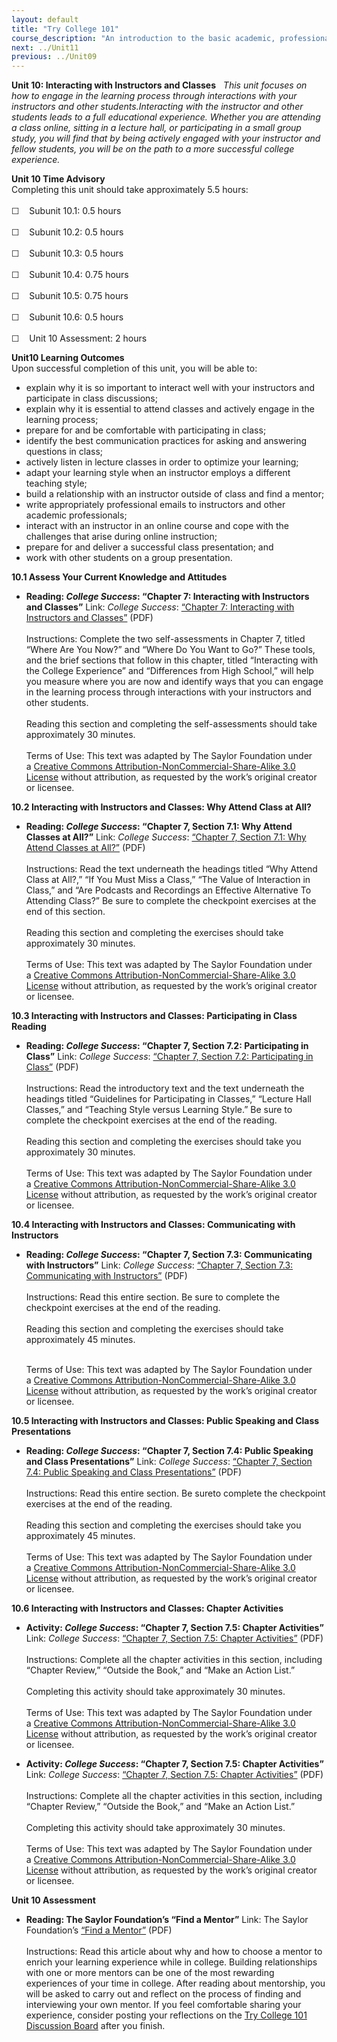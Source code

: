```yaml
---
layout: default
title: "Try College 101"
course_description: "An introduction to the basic academic, professional, and personal skills you will need to be successful in college."
next: ../Unit11
previous: ../Unit09
---
```

**Unit 10: Interacting with Instructors and Classes** <span
id="10"></span> 
*This unit focuses on how to engage in the learning process through
interactions with your instructors and other students.Interacting with
the instructor and other students leads to a full educational
experience. Whether you are attending a class online, sitting in a
lecture hall, or participating in a small group study, you will find
that by being actively engaged with your instructor and fellow students,
you will be on the path to a more successful college experience.*

**Unit 10 Time Advisory**  
Completing this unit should take approximately 5.5 hours:  
    
 ☐    Subunit 10.1: 0.5 hours  
    
 ☐    Subunit 10.2: 0.5 hours  
    
 ☐    Subunit 10.3: 0.5 hours  
    
 ☐    Subunit 10.4: 0.75 hours  
    
 ☐    Subunit 10.5: 0.75 hours  
    
 ☐    Subunit 10.6: 0.5 hours  
    
 ☐    Unit 10 Assessment: 2 hours

**Unit10 Learning Outcomes**  
Upon successful completion of this unit, you will be able to:
-   explain why it is so important to interact well with your
    instructors and participate in class discussions;
-   explain why it is essential to attend classes and actively engage in
    the learning process;
-   prepare for and be comfortable with participating in class;
-   identify the best communication practices for asking and answering
    questions in class;
-   actively listen in lecture classes in order to optimize your
    learning;
-   adapt your learning style when an instructor employs a different
    teaching style;
-   build a relationship with an instructor outside of class and find a
    mentor;
-   write appropriately professional emails to instructors and other
    academic professionals;
-   interact with an instructor in an online course and cope with the
    challenges that arise during online instruction;
-   prepare for and deliver a successful class presentation; and
-   work with other students on a group presentation.

**10.1 Assess Your Current Knowledge and Attitudes** <span
id="10.1"></span> 
-   **Reading: *College Success*: “Chapter 7: Interacting with
    Instructors and Classes”**
    Link: *College Success*: [“Chapter 7: Interacting with Instructors
    and
    Classes”](https://resources.saylor.org/wwwresources/archived/site/wp-content/uploads/2012/11/TC101-CH-4.5.pdf) (PDF)  
        
     Instructions: Complete the two self-assessments in Chapter 7,
    titled “Where Are You Now?” and “Where Do You Want to Go?” These
    tools, and the brief sections that follow in this chapter, titled
    “Interacting with the College Experience” and “Differences from High
    School,” will help you measure where you are now and identify ways
    that you can engage in the learning process through interactions
    with your instructors and other students.  
        
     Reading this section and completing the self-assessments should
    take approximately 30 minutes.  
        
     Terms of Use: This text was adapted by The Saylor Foundation under
    a [Creative Commons Attribution-NonCommercial-Share-Alike 3.0
    License](http://creativecommons.org/licenses/by-nc-sa/3.0/) without
    attribution, as requested by the work’s original creator or
    licensee.

**10.2 Interacting with Instructors and Classes: Why Attend Class at
All?** <span id="10.2"></span> 
-   **Reading: *College Success*: “Chapter 7, Section 7.1: Why Attend
    Classes at All?”**
    Link: *College Success*: [“Chapter 7, Section 7.1: Why Attend
    Classes at All?”](http://www.fau.edu/retention/Documents/) (PDF)  
        
     Instructions: Read the text underneath the headings titled “Why
    Attend Class at All?,” “If You Must Miss a Class,” “The Value of
    Interaction in Class,” and “Are Podcasts and Recordings an Effective
    Alternative To Attending Class?” Be sure to complete the checkpoint
    exercises at the end of this section.  
        
     Reading this section and completing the exercises should take
    approximately 30 minutes.   
        
     Terms of Use: This text was adapted by The Saylor Foundation under
    a [Creative Commons Attribution-NonCommercial-Share-Alike 3.0
    License](http://creativecommons.org/licenses/by-nc-sa/3.0/) without
    attribution, as requested by the work’s original creator or
    licensee.

**10.3 Interacting with Instructors and Classes: Participating in Class
Reading** <span id="10.3"></span> 
-   **Reading: *College Success*: “Chapter 7, Section 7.2: Participating
    in Class”**
    Link: *College Success*: [“Chapter 7, Section 7.2: Participating in
    Class”](https://resources.saylor.org/wwwresources/archived/site/wp-content/uploads/2012/11/TC101-CH-4.5.pdf) (PDF)  
        
     Instructions: Read the introductory text and the text underneath
    the headings titled “Guidelines for Participating in Classes,”
    “Lecture Hall Classes,” and “Teaching Style versus Learning
    Style.” Be sure to complete the checkpoint exercises at the end of
    the reading.  
        
     Reading this section and completing the exercises should take you
    approximately 30 minutes.   
         
     Terms of Use: This text was adapted by The Saylor Foundation under
    a [Creative Commons Attribution-NonCommercial-Share-Alike 3.0
    License](http://creativecommons.org/licenses/by-nc-sa/3.0/) without
    attribution, as requested by the work’s original creator or
    licensee.

**10.4 Interacting with Instructors and Classes: Communicating with
Instructors** <span id="10.4"></span> 
-   **Reading: *College Success*: “Chapter 7, Section 7.3: Communicating
    with Instructors”**
    Link: *College Success*: [“Chapter 7, Section 7.3: Communicating
    with
    Instructors”](https://resources.saylor.org/wwwresources/archived/site/wp-content/uploads/2012/11/TC101-CH-4.5.pdf) (PDF)  
        
     Instructions: Read this entire section. Be sure to complete the
    checkpoint exercises at the end of the reading.  
        
     Reading this section and completing the exercises should take
    approximately 45 minutes. 

       
     Terms of Use: This text was adapted by The Saylor Foundation under
    a [Creative Commons Attribution-NonCommercial-Share-Alike 3.0
    License](http://creativecommons.org/licenses/by-nc-sa/3.0/) without
    attribution, as requested by the work’s original creator or
    licensee.

**10.5 Interacting with Instructors and Classes: Public Speaking and
Class Presentations** <span id="10.5"></span> 
-   **Reading: *College Success*: “Chapter 7, Section 7.4: Public
    Speaking and Class Presentations”**
    Link: *College Success*: [“Chapter 7, Section 7.4: Public Speaking
    and Class
    Presentations”](https://resources.saylor.org/wwwresources/archived/site/textbooks/College%20Success.pdf)
    (PDF)  
        
     Instructions: Read this entire section. Be sureto complete the
    checkpoint exercises at the end of the reading.  
        
     Reading this section and completing the exercises should take you
    approximately 45 minutes.   
         
     Terms of Use: This text was adapted by The Saylor Foundation under
    a [Creative Commons Attribution-NonCommercial-Share-Alike 3.0
    License](http://creativecommons.org/licenses/by-nc-sa/3.0/) without
    attribution, as requested by the work’s original creator or
    licensee.

**10.6 Interacting with Instructors and Classes: Chapter Activities**
<span id="10.6"></span> 
-   **Activity: *College Success*: “Chapter 7, Section 7.5: Chapter
    Activities”**
    Link: *College Success*: [“Chapter 7, Section 7.5: Chapter
    Activities”](https://resources.saylor.org/wwwresources/archived/site/wp-content/uploads/2012/11/TC101-CH-4.5.pdf) (PDF)  
        
     Instructions: Complete all the chapter activities in this section,
    including “Chapter Review,” “Outside the Book,” and “Make an Action
    List.”  
        
     Completing this activity should take approximately 30 minutes.   
         
     Terms of Use: This text was adapted by The Saylor Foundation under
    a [Creative Commons Attribution-NonCommercial-Share-Alike 3.0
    License](http://creativecommons.org/licenses/by-nc-sa/3.0/) without
    attribution, as requested by the work’s original creator or
    licensee.

-   **Activity: *College Success*: “Chapter 7, Section 7.5: Chapter
    Activities”**
    Link: *College Success*: [“Chapter 7, Section 7.5: Chapter
    Activities”](https://resources.saylor.org/wwwresources/archived/site/wp-content/uploads/2012/11/TC101-CH-4.5.pdf) (PDF)  
        
     Instructions: Complete all the chapter activities in this section,
    including “Chapter Review,” “Outside the Book,” and “Make an Action
    List.”  
        
     Completing this activity should take approximately 30 minutes.   
         
     Terms of Use: This text was adapted by The Saylor Foundation under
    a [Creative Commons Attribution-NonCommercial-Share-Alike 3.0
    License](http://creativecommons.org/licenses/by-nc-sa/3.0/) without
    attribution, as requested by the work’s original creator or
    licensee.

**Unit 10 Assessment** <span id="10.11"></span> 
-   **Reading: The Saylor Foundation’s “Find a Mentor”**
    Link: The Saylor Foundation’s [“Find a
    Mentor”](https://resources.saylor.org/wwwresources/archived/site/wp-content/uploads/2014/01/TRYCOLLEGE101-Unit10Assessment-FINAL.pdf)
    (PDF)  
        
     Instructions: Read this article about why and how to choose a
    mentor to enrich your learning experience while in college. Building
    relationships with one or more mentors can be one of the most
    rewarding experiences of your time in college. After reading about
    mentorship, you will be asked to carry out and reflect on the
    process of finding and interviewing your own mentor. If you feel
    comfortable sharing your experience, consider posting your
    reflections on the [Try College 101 Discussion
    Board](http://forums.saylor.org/topic/find-a-mentor/) after you
    finish.


